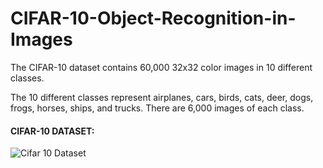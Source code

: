 # CIFAR-10-Object-Recognition-in-Images
<p> The CIFAR-10 dataset contains 60,000 32x32 color images in 10 different classes. </p>
<p> The 10 different classes represent airplanes, cars, birds, cats, deer, dogs, frogs, horses, ships, and trucks. There are 6,000 images of each class. </p>
<h4> CIFAR-10 DATASET: </h4>
<img src="https://storage.googleapis.com/kaggle-competitions/kaggle/3649/media/cifar-10.png" alt="Cifar 10 Dataset">
